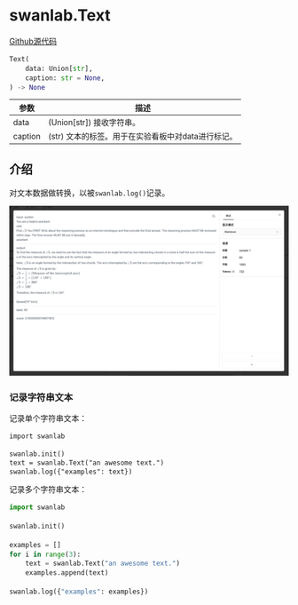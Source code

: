 # swanlab.Text

[Github源代码](https://github.com/SwanHubX/SwanLab/blob/main/swanlab/data/modules/text.py)

```python
Text(
    data: Union[str],
    caption: str = None,
) -> None
```

| 参数    | 描述                                                              |
|-------|-----------------------------------------------------------------|
| data  | (Union[str]) 接收字符串。                                      |
| caption | (str) 文本的标签。用于在实验看板中对data进行标记。                     |

## 介绍

对文本数据做转换，以被`swanlab.log()`记录。

![](./py-text/show.png)

### 记录字符串文本

记录单个字符串文本：

```python{4}
import swanlab

swanlab.init()
text = swanlab.Text("an awesome text.")
swanlab.log({"examples": text})
```

记录多个字符串文本：

```python
import swanlab

swanlab.init()

examples = []
for i in range(3):
    text = swanlab.Text("an awesome text.")
    examples.append(text)

swanlab.log({"examples": examples})
```